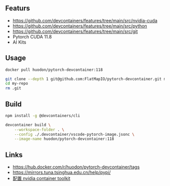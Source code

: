 ## Featurs
- https://github.com/devcontainers/features/tree/main/src/nvidia-cuda
- https://github.com/devcontainers/features/tree/main/src/python
- https://github.com/devcontainers/features/tree/main/src/git
- Pytorch CUDA 11.8
- AI Kits

## Usage

```bash
docker pull huodon/pytorch-devcontainer:118

git clone --depth 1 git@github.com:FlatMapIO/pytorch-devcontainer.git my-repo
cd my-repo
rm .git
```

## Build

```bash
npm install -g @devcontainers/cli

devcontainer build \
    --workspace-folder . \
    --config ./.devcontainer/vscode-pytorch-image.jsonc \
    --image-name huodon/pytorch-devcontainer:118
```


## Links
- https://hub.docker.com/r/huodon/pytorch-devcontainer/tags
- https://mirrors.tuna.tsinghua.edu.cn/help/pypi/
- [配置 nvidia container toolkit](./docs/ubuntu-nvidia-container.md)
